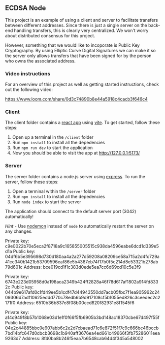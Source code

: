 ## ECDSA Node

This project is an example of using a client and server to facilitate transfers between different addresses. Since there is just a single server on the back-end handling transfers, this is clearly very centralized. We won't worry about distributed consensus for this project.

However, something that we would like to incoporate is Public Key Cryptography. By using Elliptic Curve Digital Signatures we can make it so the server only allows transfers that have been signed for by the person who owns the associated address.

### Video instructions
For an overview of this project as well as getting started instructions, check out the following video:

https://www.loom.com/share/0d3c74890b8e44a5918c4cacb3f646c4
 
### Client

The client folder contains a [react app](https://reactjs.org/) using [vite](https://vitejs.dev/). To get started, follow these steps:

1. Open up a terminal in the `/client` folder
2. Run `npm install` to install all the depedencies
3. Run `npm run dev` to start the application 
4. Now you should be able to visit the app at http://127.0.0.1:5173/

### Server

The server folder contains a node.js server using [express](https://expressjs.com/). To run the server, follow these steps:

1. Open a terminal within the `/server` folder 
2. Run `npm install` to install all the depedencies 
3. Run `node index` to start the server 

The application should connect to the default server port (3042) automatically! 

_Hint_ - Use [nodemon](https://www.npmjs.com/package/nodemon) instead of `node` to automatically restart the server on any changes.

Private key:  c9e0022b70e5eca2f8718a9c165855005515c938da4596eabe6dcd1d339e5d1a
Public key:  04df6b5e395698d730d180aa4a2a277d59208a08209ce58a715a2d4fc729a41cc340b1421b53709596eaf86e5b4387eb74f17b0f5c214d8e53321b278ab79d601c
Address:  bce019cd1f1c383d0ede5ea7cc6d69cd10c5e3f9


Private key:  6743e223d05958d0a198aca2349b424ff2828a46f78d617af1802a914fd8332c
Public key:  044b9e617afd0c1fd49ee5b1cdf47d44943550dd7acb05fbc7f1ea905962c2409306d7adf10625eddd770c78edb6b9d917108cf5b1055ed826c3ceedec2c2171f0
Address:  6510b36b837e8f08b00ccd820f82931e8f1545f6


Private key:  a14c949f8b57b1068e03d1e1f0f66f5fb6905b3bd148ac18370cbe67d497f55f
Public key:  04e2c44885bbc0e907abb6c2e2d7cbaead71c6e872f51f7c9c666bc46bccb7bd14bfc647d0dbcb3698c1b940aff3676ea4ed661c49666f3fb75286011eea9263d7
Address:  8f40ba8b246f5eaa7b6548cab64d4f345a548002